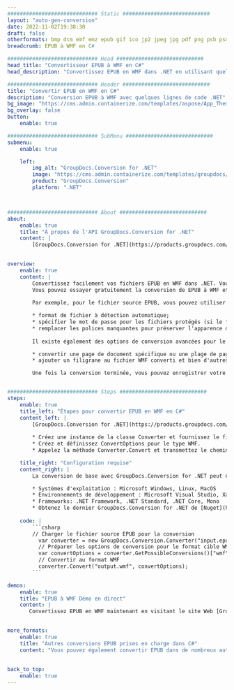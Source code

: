 ```yaml
---
############################# Static ############################
layout: "auto-gen-conversion"
date: 2022-11-02T19:38:30
draft: false
otherformats: bmp dcm emf emz epub gif ico jp2 jpeg jpg pdf png psb psd svg svgz tex tga tif tiff webp wmf wmz xps
breadcrumb: EPUB à WMF en C#

############################# Head ############################
head_title: "Convertisseur EPUB à WMF en C#"
head_description: "Convertissez EPUB en WMF dans .NET en utilisant quelques lignes de code. Utilisez l'API de conversion de documents GroupDocs pour convertir plus de 160 formats de fichiers."

############################# Header ############################
title: "Convertir EPUB en WMF en C#"
description: "Conversion EPUB à WMF avec quelques lignes de code .NET"
bg_image: "https://cms.admin.containerize.com/templates/aspose/App_Themes/V3/images/bg/header1.png"
bg_overlay: false
button:
    enable: true

############################# SubMenu ############################
submenu:
    enable: true

    left:
        img_alt: "GroupDocs.Conversion for .NET"
        image: "https://cms.admin.containerize.com/templates/groupdocs/images/product-logos/90x90-noborder/groupdocs-conversion-net.png"
        product: "GroupDocs.Conversion"
        platform: ".NET"



############################# About ############################
about:
    enable: true
    title: "À propos de l'API GroupDocs.Conversion for .NET"
    content: |
        [GroupDocs.Conversion for .NET](https://products.groupdocs.com/conversion/net/) peut être utilisé pour convertir Microsoft Word, Excel, PowerPoint, PDF, Visio et d'autres formats. GroupDocs.Conversion est une API autonome adaptée aux systèmes back-end et internes nécessitant des performances élevées. Il ne dépend d'aucun logiciel tel que Microsoft ou Open Office.
    

overview:
    enable: true
    content: |
        Convertissez facilement vos fichiers EPUB en WMF dans .NET. Vous pouvez utiliser seulement quelques lignes de code C# dans n'importe quelle plate-forme de votre choix comme - Windows, Linux, macOS.
        Vous pouvez essayer gratuitement la conversion de EPUB à WMF et évaluer la qualité des résultats de conversion. En plus des scénarios de conversion de fichiers simples, vous pouvez essayer des options plus avancées pour charger le fichier source EPUB et pour enregistrer le résultat de sortie WMF. 
        
        Par exemple, pour le fichier source EPUB, vous pouvez utiliser les options de chargement suivantes :

        * format de fichier à détection automatique;
        * spécifier le mot de passe pour les fichiers protégés (si le format de fichier le prend en charge);
        * remplacer les polices manquantes pour préserver l'apparence du document.
        
        Il existe également des options de conversion avancées pour le fichier WMF :

        * convertir une page de document spécifique ou une plage de pages;
        * ajouter un filigrane au fichier WMF converti et bien d'autres.

        Une fois la conversion terminée, vous pouvez enregistrer votre fichier WMF dans le chemin du fichier local ou dans tout stockage tiers tel que FTP, Amazon S3, Google Drive, Dropbox, etc. Veuillez noter - pour convertir EPUB en WMF aucun logiciel supplémentaire n'est nécessaire - comme MS Office, Open Office, Adobe Acrobat Reader, etc.


############################# Steps ############################
steps:
    enable: true
    title_left: "Étapes pour convertir EPUB en WMF en C#"
    content_left: |
        [GroupDocs.Conversion for .NET](https://products.groupdocs.com/conversion/net/) permet aux développeurs de convertir facilement un fichier EPUB en WMF avec quelques lignes de code.
        
        * Créez une instance de la classe Converter et fournissez le fichier EPUB avec le chemin complet
        * Créez et définissez ConvertOptions pour le type WMF.
        * Appelez la méthode Converter.Convert et transmettez le chemin complet et le format (WMF) en tant que paramètre

    title_right: "Configuration requise"
    content_right: |
        La conversion de base avec GroupDocs.Conversion for .NET peut être effectuée en quelques étapes simples. Nos API sont prises en charge sur toutes les principales plates-formes et systèmes d'exploitation. Avant d'exécuter le code ci-dessous, assurez-vous que les prérequis suivants sont installés sur votre système.

        * Systèmes d'exploitation : Microsoft Windows, Linux, MacOS
        * Environnements de développement : Microsoft Visual Studio, Xamarin, MonoDevelop
        * Frameworks: .NET Framework, .NET Standard, .NET Core, Mono
        * Obtenez le dernier GroupDocs.Conversion for .NET de [Nuget](https://www.nuget.org/packages/groupdocs.conversion)
         
    code: |
        ```csharp    
        // Charger le fichier source EPUB pour la conversion
          var converter = new GroupDocs.Conversion.Converter("input.epub");
          // Préparer les options de conversion pour le format cible WMF
          var convertOptions = converter.GetPossibleConversions()["wmf"].ConvertOptions;
          // Convertir au format WMF
          converter.Convert("output.wmf", convertOptions);
        ```

demos:
    enable: true
    title: "EPUB à WMF Démo en direct"
    content: |
       Convertissez EPUB en WMF maintenant en visitant le site Web [GroupDocs.Conversion App](https://products.groupdocs.app/conversion/family). La démo en ligne présente les avantages suivants
          

more_formats:
    enable: true
    title: "Autres conversions EPUB prises en charge dans C#"
    content: "Vous pouvez également convertir EPUB dans de nombreux autres formats de fichiers. Veuillez consulter la liste ci-dessous."
       
       
back_to_top:
    enable: true
---
```

